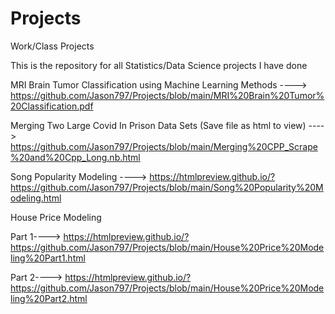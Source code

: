 # Projects
Work/Class Projects

This is the repository for all Statistics/Data Science projects I have done

MRI Brain Tumor Classification using Machine Learning Methods ----> https://github.com/Jason797/Projects/blob/main/MRI%20Brain%20Tumor%20Classification.pdf

Merging Two Large Covid In Prison Data Sets (Save file as html to view) ----> https://github.com/Jason797/Projects/blob/main/Merging%20CPP_Scrape%20and%20Cpp_Long.nb.html

Song Popularity Modeling ----> https://htmlpreview.github.io/?https://github.com/Jason797/Projects/blob/main/Song%20Popularity%20Modeling.html

House Price Modeling 

Part 1----> https://htmlpreview.github.io/?https://github.com/Jason797/Projects/blob/main/House%20Price%20Modeling%20Part1.html

Part 2----> https://htmlpreview.github.io/?https://github.com/Jason797/Projects/blob/main/House%20Price%20Modeling%20Part2.html
                     
                     
                     
                     
